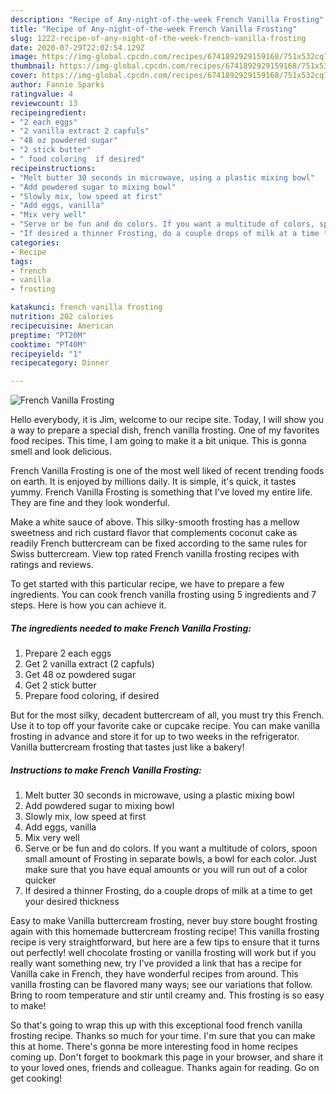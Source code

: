 ```yaml
---
description: "Recipe of Any-night-of-the-week French Vanilla Frosting"
title: "Recipe of Any-night-of-the-week French Vanilla Frosting"
slug: 1222-recipe-of-any-night-of-the-week-french-vanilla-frosting
date: 2020-07-29T22:02:54.129Z
image: https://img-global.cpcdn.com/recipes/6741892929159168/751x532cq70/french-vanilla-frosting-recipe-main-photo.jpg
thumbnail: https://img-global.cpcdn.com/recipes/6741892929159168/751x532cq70/french-vanilla-frosting-recipe-main-photo.jpg
cover: https://img-global.cpcdn.com/recipes/6741892929159168/751x532cq70/french-vanilla-frosting-recipe-main-photo.jpg
author: Fannie Sparks
ratingvalue: 4
reviewcount: 13
recipeingredient:
- "2 each eggs"
- "2 vanilla extract 2 capfuls"
- "48 oz powdered sugar"
- "2 stick butter"
- " food coloring  if desired"
recipeinstructions:
- "Melt butter 30 seconds in microwave, using a plastic mixing bowl"
- "Add powdered sugar to mixing bowl"
- "Slowly mix, low speed at first"
- "Add eggs, vanilla"
- "Mix very well"
- "Serve or be fun and do colors. If you want a multitude of colors, spoon small amount of Frosting in separate bowls, a bowl for each color. Just make sure that you have equal amounts or you will run out of a color quicker"
- "If desired a thinner Frosting, do a couple drops of milk at a time to get your desired thickness"
categories:
- Recipe
tags:
- french
- vanilla
- frosting

katakunci: french vanilla frosting 
nutrition: 202 calories
recipecuisine: American
preptime: "PT20M"
cooktime: "PT40M"
recipeyield: "1"
recipecategory: Dinner

---
```



![French Vanilla Frosting](https://img-global.cpcdn.com/recipes/6741892929159168/751x532cq70/french-vanilla-frosting-recipe-main-photo.jpg)

Hello everybody, it is Jim, welcome to our recipe site. Today, I will show you a way to prepare a special dish, french vanilla frosting. One of my favorites food recipes. This time, I am going to make it a bit unique. This is gonna smell and look delicious.

French Vanilla Frosting is one of the most well liked of recent trending foods on earth. It is enjoyed by millions daily. It is simple, it's quick, it tastes yummy. French Vanilla Frosting is something that I've loved my entire life. They are fine and they look wonderful.

Make a white sauce of above. This silky-smooth frosting has a mellow sweetness and rich custard flavor that complements coconut cake as readily French buttercream can be fixed according to the same rules for Swiss buttercream. View top rated French vanilla frosting recipes with ratings and reviews.


To get started with this particular recipe, we have to prepare a few ingredients. You can cook french vanilla frosting using 5 ingredients and 7 steps. Here is how you can achieve it.

<!--inarticleads1-->

##### The ingredients needed to make French Vanilla Frosting:

1. Prepare 2 each eggs
1. Get 2 vanilla extract (2 capfuls)
1. Get 48 oz powdered sugar
1. Get 2 stick butter
1. Prepare  food coloring,  if desired


But for the most silky, decadent buttercream of all, you must try this French. Use it to top off your favorite cake or cupcake recipe. You can make vanilla frosting in advance and store it for up to two weeks in the refrigerator. Vanilla buttercream frosting that tastes just like a bakery! 

<!--inarticleads2-->

##### Instructions to make French Vanilla Frosting:

1. Melt butter 30 seconds in microwave, using a plastic mixing bowl
1. Add powdered sugar to mixing bowl
1. Slowly mix, low speed at first
1. Add eggs, vanilla
1. Mix very well
1. Serve or be fun and do colors. If you want a multitude of colors, spoon small amount of Frosting in separate bowls, a bowl for each color. Just make sure that you have equal amounts or you will run out of a color quicker
1. If desired a thinner Frosting, do a couple drops of milk at a time to get your desired thickness


Easy to make Vanilla buttercream frosting, never buy store bought frosting again with this homemade buttercream frosting recipe! This vanilla frosting recipe is very straightforward, but here are a few tips to ensure that it turns out perfectly! well chocolate frosting or vanilla frosting will work but if you really want something new, try I&#39;ve provided a link that has a recipe for Vanilla cake in French, they have wonderful recipes from around. This vanilla frosting can be flavored many ways; see our variations that follow. Bring to room temperature and stir until creamy and. This frosting is so easy to make! 

So that's going to wrap this up with this exceptional food french vanilla frosting recipe. Thanks so much for your time. I'm sure that you can make this at home. There's gonna be more interesting food in home recipes coming up. Don't forget to bookmark this page in your browser, and share it to your loved ones, friends and colleague. Thanks again for reading. Go on get cooking!
